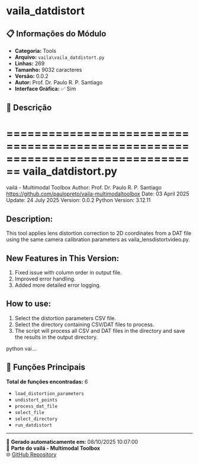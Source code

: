 # vaila_datdistort

## 📋 Informações do Módulo

- **Categoria:** Tools
- **Arquivo:** `vaila\vaila_datdistort.py`
- **Linhas:** 269
- **Tamanho:** 9032 caracteres
- **Versão:** 0.0.2
- **Autor:** Prof. Dr. Paulo R. P. Santiago
- **Interface Gráfica:** ✅ Sim

## 📖 Descrição


================================================================================
vaila_datdistort.py
================================================================================
vailá - Multimodal Toolbox
Author: Prof. Dr. Paulo R. P. Santiago
https://github.com/paulopreto/vaila-multimodaltoolbox
Date: 03 April 2025
Update: 24 July 2025
Version: 0.0.2
Python Version: 3.12.11

Description:
------------
This tool applies lens distortion correction to 2D coordinates from a DAT file
using the same camera calibration parameters as vaila_lensdistortvideo.py.

New Features in This Version:
------------------------------
1. Fixed issue with column order in output file.
2. Improved error handling.
3. Added more detailed error logging.

How to use:
------------
1. Select the distortion parameters CSV file.
2. Select the directory containing CSV/DAT files to process.
3. The script will process all CSV and DAT files in the directory and save the
   results in the output directory.

python vai...

## 🔧 Funções Principais

**Total de funções encontradas:** 6

- `load_distortion_parameters`
- `undistort_points`
- `process_dat_file`
- `select_file`
- `select_directory`
- `run_datdistort`




---

📅 **Gerado automaticamente em:** 08/10/2025 10:07:00  
🔗 **Parte do vailá - Multimodal Toolbox**  
🌐 [GitHub Repository](https://github.com/vaila-multimodaltoolbox/vaila)

